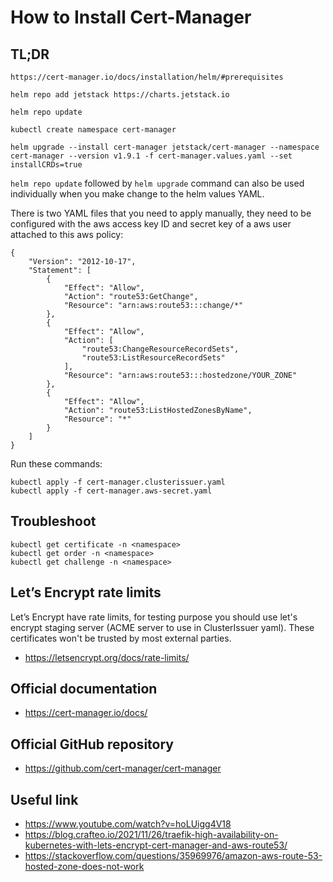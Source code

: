 # How to Install Cert-Manager

## TL;DR

    https://cert-manager.io/docs/installation/helm/#prerequisites

```
helm repo add jetstack https://charts.jetstack.io

helm repo update

kubectl create namespace cert-manager

helm upgrade --install cert-manager jetstack/cert-manager --namespace cert-manager --version v1.9.1 -f cert-manager.values.yaml --set installCRDs=true
```

`helm repo update` followed by `helm upgrade` command can also be used individually when you make change to the helm values YAML.

There is two YAML files that you need to apply manually, they need to be configured with the aws access key ID and secret key of a aws user attached to this aws policy:

```
{
    "Version": "2012-10-17",
    "Statement": [
        {
            "Effect": "Allow",
            "Action": "route53:GetChange",
            "Resource": "arn:aws:route53:::change/*"
        },
        {
            "Effect": "Allow",
            "Action": [
                "route53:ChangeResourceRecordSets",
                "route53:ListResourceRecordSets"
            ],
            "Resource": "arn:aws:route53:::hostedzone/YOUR_ZONE"
        },
        {
            "Effect": "Allow",
            "Action": "route53:ListHostedZonesByName",
            "Resource": "*"
        }
    ]
}
```

Run these commands:

```
kubectl apply -f cert-manager.clusterissuer.yaml
kubectl apply -f cert-manager.aws-secret.yaml
```

## Troubleshoot

```
kubectl get certificate -n <namespace>
kubectl get order -n <namespace>
kubectl get challenge -n <namespace>
```

## Let’s Encrypt rate limits

Let’s Encrypt have rate limits, for testing purpose you should use let's encrypt staging server (ACME server to use in ClusterIssuer yaml). These certificates won't be trusted by most external parties.

- https://letsencrypt.org/docs/rate-limits/

## Official documentation

- https://cert-manager.io/docs/

## Official GitHub repository

- https://github.com/cert-manager/cert-manager

## Useful link

- https://www.youtube.com/watch?v=hoLUigg4V18
- https://blog.crafteo.io/2021/11/26/traefik-high-availability-on-kubernetes-with-lets-encrypt-cert-manager-and-aws-route53/
- https://stackoverflow.com/questions/35969976/amazon-aws-route-53-hosted-zone-does-not-work
